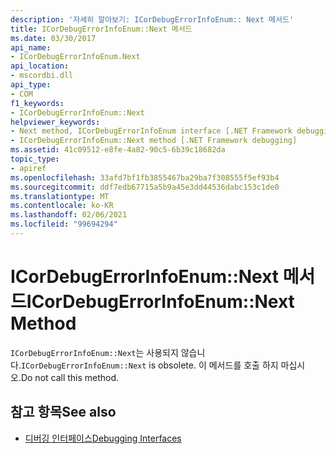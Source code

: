 ```yaml
---
description: '자세히 알아보기: ICorDebugErrorInfoEnum:: Next 메서드'
title: ICorDebugErrorInfoEnum::Next 메서드
ms.date: 03/30/2017
api_name:
- ICorDebugErrorInfoEnum.Next
api_location:
- mscordbi.dll
api_type:
- COM
f1_keywords:
- ICorDebugErrorInfoEnum::Next
helpviewer_keywords:
- Next method, ICorDebugErrorInfoEnum interface [.NET Framework debugging]
- ICorDebugErrorInfoEnum::Next method [.NET Framework debugging]
ms.assetid: 41c09512-e8fe-4a82-90c5-6b39c18682da
topic_type:
- apiref
ms.openlocfilehash: 33afd7bf1fb3855467ba29ba7f308555f5ef93b4
ms.sourcegitcommit: ddf7edb67715a5b9a45e3dd44536dabc153c1de0
ms.translationtype: MT
ms.contentlocale: ko-KR
ms.lasthandoff: 02/06/2021
ms.locfileid: "99694294"
---
```

# <a name="icordebugerrorinfoenumnext-method"></a><span data-ttu-id="77d40-103">ICorDebugErrorInfoEnum::Next 메서드</span><span class="sxs-lookup"><span data-stu-id="77d40-103">ICorDebugErrorInfoEnum::Next Method</span></span>

<span data-ttu-id="77d40-104">`ICorDebugErrorInfoEnum::Next`는 사용되지 않습니다.</span><span class="sxs-lookup"><span data-stu-id="77d40-104">`ICorDebugErrorInfoEnum::Next` is obsolete.</span></span> <span data-ttu-id="77d40-105">이 메서드를 호출 하지 마십시오.</span><span class="sxs-lookup"><span data-stu-id="77d40-105">Do not call this method.</span></span>  
  
## <a name="see-also"></a><span data-ttu-id="77d40-106">참고 항목</span><span class="sxs-lookup"><span data-stu-id="77d40-106">See also</span></span>

- [<span data-ttu-id="77d40-107">디버깅 인터페이스</span><span class="sxs-lookup"><span data-stu-id="77d40-107">Debugging Interfaces</span></span>](debugging-interfaces.md)
